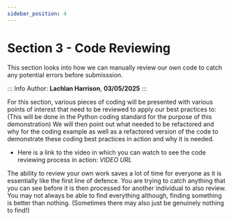 ```yaml
---
sidebar_position: 4
---
```


# **Section 3 - Code Reviewing**

This section looks into how we can manually review our own code to catch any potential errors before submisssion.

::: Info
Author: **Lachlan Harrison**, **03/05/2025**
:::

For this section, various pieces of coding will be presented with various points of interest that need to be reviewed to apply our best practices to: (This will be done in the Python coding standard for the purpose of this demonstration)
We will then point out what needed to be refactored and why for the coding example as well as a refactored version of the code to demonstrate these coding best practices in action and why it is needed.

- Here is a link to the video in which you can watch to see the code reviewing process in action: *VIDEO URL*

The ability to review your own work saves a lot of time for everyone as it is essentially like the first line of defence. You are trying to catch anything that you can see before it is then processed for another individual to also review. You may not always be able to find everything although, finding something is better than nothing. (Sometimes there may also just be genuinely nothing to find!)
